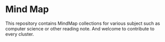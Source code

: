# Mind Map
This repository contains MindMap collections for various subject such as
computer science or other reading note. And welcome to contribute to every
cluster.
